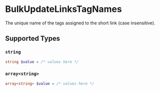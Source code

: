 # BulkUpdateLinksTagNames

The unique name of the tags assigned to the short link (case insensitive).


## Supported Types

### `string`

```php
string $value = /* values here */
```

### `array<string>`

```php
array<string> $value = /* values here */
```

